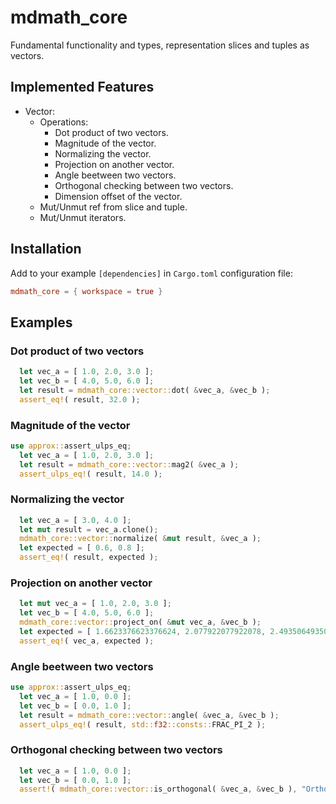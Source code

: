 # mdmath_core

Fundamental functionality and types, representation slices and tuples as vectors.

## Implemented Features

- Vector:
  - Operations:
    - Dot product of two vectors.
    - Magnitude of the vector.
    - Normalizing the vector.
    - Projection on another vector.
    - Angle beetween two vectors.
    - Orthogonal checking between two vectors.
    - Dimension offset of the vector.
  - Mut/Unmut ref from slice and tuple.
  - Mut/Unmut iterators.

## Installation

Add to your example `[dependencies]` in `Cargo.toml` configuration file:
```toml
mdmath_core = { workspace = true }
```

## Examples

### Dot product of two vectors

```rust
  let vec_a = [ 1.0, 2.0, 3.0 ];
  let vec_b = [ 4.0, 5.0, 6.0 ];
  let result = mdmath_core::vector::dot( &vec_a, &vec_b );
  assert_eq!( result, 32.0 );
```

### Magnitude of the vector

```rust
use approx::assert_ulps_eq;
  let vec_a = [ 1.0, 2.0, 3.0 ];
  let result = mdmath_core::vector::mag2( &vec_a );
  assert_ulps_eq!( result, 14.0 );
```

### Normalizing the vector

```rust
  let vec_a = [ 3.0, 4.0 ];
  let mut result = vec_a.clone();
  mdmath_core::vector::normalize( &mut result, &vec_a );
  let expected = [ 0.6, 0.8 ];
  assert_eq!( result, expected );
```

### Projection on another vector

```rust
  let mut vec_a = [ 1.0, 2.0, 3.0 ];
  let vec_b = [ 4.0, 5.0, 6.0 ];
  mdmath_core::vector::project_on( &mut vec_a, &vec_b );
  let expected = [ 1.6623376623376624, 2.077922077922078, 2.4935064935064934 ];
  assert_eq!( vec_a, expected );
```

### Angle beetween two vectors

```rust
use approx::assert_ulps_eq;
  let vec_a = [ 1.0, 0.0 ];
  let vec_b = [ 0.0, 1.0 ];
  let result = mdmath_core::vector::angle( &vec_a, &vec_b );
  assert_ulps_eq!( result, std::f32::consts::FRAC_PI_2 );
```

### Orthogonal checking between two vectors

```rust
  let vec_a = [ 1.0, 0.0 ];
  let vec_b = [ 0.0, 1.0 ];
  assert!( mdmath_core::vector::is_orthogonal( &vec_a, &vec_b ), "Orthogonal test failed for orthogonal vectors" );
```
